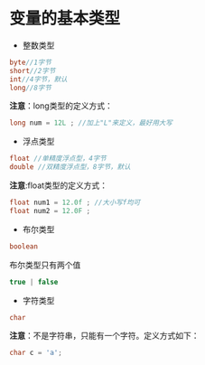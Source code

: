 # 变量的基本类型
* 整数类型
```java
byte//1字节
short//2字节
int//4字节，默认
long//8字节
```
**注意**：long类型的定义方式：
```java
long num = 12L ; //加上"L"来定义，最好用大写
```
* 浮点类型
```java
float //单精度浮点型，4字节
double //双精度浮点型，8字节，默认
```
**注意**:float类型的定义方式：
```java
float num1 = 12.0f ; //大小写f均可
float num2 = 12.0F ;
```

* 布尔类型
```java
boolean
```
布尔类型只有两个值
```java
true | false
```

* 字符类型
```java
char
```
**注意**：不是字符串，只能有一个字符。定义方式如下：
```java
char c = 'a';
```
